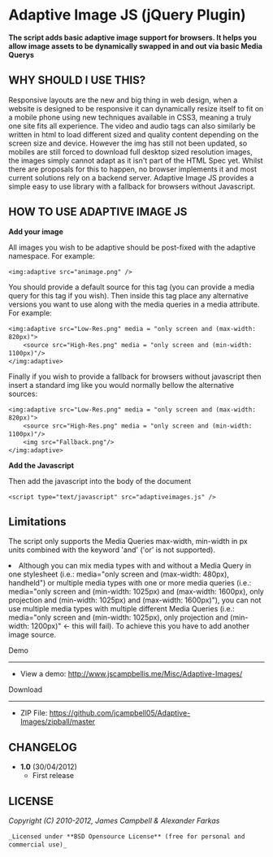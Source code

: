 Adaptive Image JS (jQuery Plugin)
============================

**The script adds basic adaptive image support for browsers. It helps you allow image assets to be dynamically swapped in and out via basic Media Querys**  

WHY SHOULD I USE THIS?
---------------------------------------------

Responsive layouts are the new and big thing in web design, when a website is designed to be responsive it can dynamically resize itself to fit on a mobile phone using new techniques available in CSS3, meaning a truly one site fits all experience. The video and audio tags can also similarly be written in html to load different sized and quality content depending on the screen size and device. However the img has still not been updated, so mobiles are still forced to download full desktop sized resolution images, the images simply cannot adapt as it isn't part of the HTML Spec yet. Whilst there are proposals for this to happen, no browser implements it and most current solutions rely on a backend server. Adaptive Image JS provides a simple easy to use library with a fallback for browsers without Javascript.

HOW TO USE ADAPTIVE IMAGE JS
--------------------------------------------------

**Add your image**

All images you wish to be adaptive should be post-fixed with the adaptive namespace. For example:

	<img:adaptive src="animage.png" />

You should provide a default source for this tag (you can provide a media query for this tag if you wish). Then inside this tag place any alternative versions you want to use along with the media queries in a media attribute. For example: 

	<img:adaptive src="Low-Res.png" media = "only screen and (max-width: 820px)">
		<source src="High-Res.png" media = "only screen and (min-width: 1100px)"/>
	</img:adaptive>

Finally if you wish to provide a fallback for browsers without javascript then insert a standard img like you would normally bellow the alternative sources:

	<img:adaptive src="Low-Res.png" media = "only screen and (max-width: 820px)">
		<source src="High-Res.png" media = "only screen and (min-width: 1100px)"/>
		<img src="Fallback.png"/>
	</img:adaptive>

**Add the Javascript**

Then add the javascript into the body of the document

	<script type="text/javascript" src="adaptiveimages.js" />

Limitations
---------

The script only supports the Media Queries max-width, min-width in px units combined with the keyword 'and' ('or' is not supported).</li>
	<li>Although you can mix media types with and without a Media Query in one stylesheet (i.e.: media="only screen and (max-width: 480px), handheld") or multiple media types with one or more media queries (i.e.: media="only screen and (min-width: 1025px) and (max-width: 1600px), only projection and (min-width: 1025px) and (max-width: 1600px)"), you can not use multiple media types with multiple different Media Queries (i.e.: media="only screen and (min-width: 1025px), only projection and (min-width: 1200px)" &lt;- this will fail). To achieve this you have to add another image source.

Demo
____

* View a demo: <http://www.jscampbellis.me/Misc/Adaptive-Images/>

Download
________

* ZIP File: <https://github.com/jcampbell05/Adaptive-Images/zipball/master>


CHANGELOG
---------

* **1.0** (30/04/2012)
  * First release


LICENSE
-------

  _Copyright (C) 2010-2012, James Campbell & Alexander Farkas_  

	_Licensed under **BSD Opensource License** (free for personal and commercial use)_
